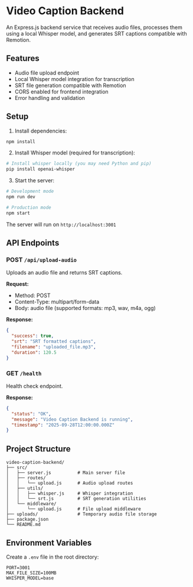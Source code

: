 # Video Caption Backend

An Express.js backend service that receives audio files, processes them using a local Whisper model, and generates SRT captions compatible with Remotion.

## Features

- Audio file upload endpoint
- Local Whisper model integration for transcription
- SRT file generation compatible with Remotion
- CORS enabled for frontend integration
- Error handling and validation

## Setup

1. Install dependencies:
```bash
npm install
```

2. Install Whisper model (required for transcription):
```bash
# Install whisper locally (you may need Python and pip)
pip install openai-whisper
```

3. Start the server:
```bash
# Development mode
npm run dev

# Production mode
npm start
```

The server will run on `http://localhost:3001`

## API Endpoints

### POST `/api/upload-audio`
Uploads an audio file and returns SRT captions.

**Request:**
- Method: POST
- Content-Type: multipart/form-data
- Body: audio file (supported formats: mp3, wav, m4a, ogg)

**Response:**
```json
{
  "success": true,
  "srt": "SRT formatted captions",
  "filename": "uploaded_file.mp3",
  "duration": 120.5
}
```

### GET `/health`
Health check endpoint.

**Response:**
```json
{
  "status": "OK",
  "message": "Video Caption Backend is running",
  "timestamp": "2025-09-28T12:00:00.000Z"
}
```

## Project Structure

```
video-caption-backend/
├── src/
│   ├── server.js          # Main server file
│   ├── routes/
│   │   └── upload.js      # Audio upload routes
│   ├── utils/
│   │   ├── whisper.js     # Whisper integration
│   │   └── srt.js         # SRT generation utilities
│   └── middleware/
│       └── upload.js      # File upload middleware
├── uploads/               # Temporary audio file storage
├── package.json
└── README.md
```

## Environment Variables

Create a `.env` file in the root directory:

```
PORT=3001
MAX_FILE_SIZE=100MB
WHISPER_MODEL=base
```
